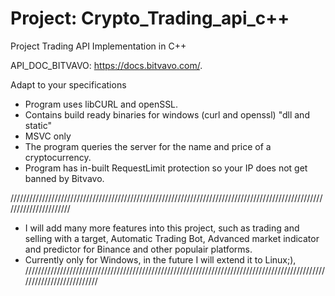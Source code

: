 # Project: Crypto_Trading_api_c++
Project Trading API Implementation in C++


API_DOC_BITVAVO: https://docs.bitvavo.com/.

Adapt to your specifications


- Program uses libCURL and openSSL.
- Contains build ready binaries for windows (curl and openssl) "dll and static"
- MSVC only
- The program queries the server for the name and price of a cryptocurrency.
- Program has in-built RequestLimit protection so your IP does not get banned by Bitvavo.


//////////////////////////////////////////////////////////////////////////////////////////////////////////////////////
- I will add many more features into this project, such as trading and selling with a target, Automatic Trading Bot, 
Advanced market indicator and predictor for Binance and other populair platforms.
- Currently only for Windows, in the future I will extend it to Linux;), 
//////////////////////////////////////////////////////////////////////////////////////////////////////////////////////
